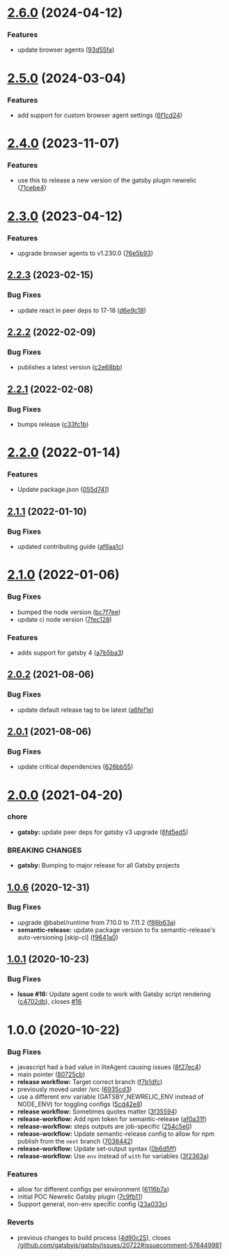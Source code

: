 # [2.6.0](https://github.com/newrelic/gatsby-plugin-newrelic/compare/v2.5.0...v2.6.0) (2024-04-12)


### Features

* update browser agents ([93d55fa](https://github.com/newrelic/gatsby-plugin-newrelic/commit/93d55fa93daf11ebfcbf3cf6594e838334b1ba32))

# [2.5.0](https://github.com/newrelic/gatsby-plugin-newrelic/compare/v2.4.0...v2.5.0) (2024-03-04)


### Features

* add support for custom browser agent settings ([6f1cd24](https://github.com/newrelic/gatsby-plugin-newrelic/commit/6f1cd244365146d41a70b406a710f20c8077f66c))

# [2.4.0](https://github.com/newrelic/gatsby-plugin-newrelic/compare/v2.3.0...v2.4.0) (2023-11-07)


### Features

* use this to release a new version of the gatsby plugin newrelic ([71cebe4](https://github.com/newrelic/gatsby-plugin-newrelic/commit/71cebe4f9ce12be03c5ed31ca45c2a5a8e931c30))

# [2.3.0](https://github.com/newrelic/gatsby-plugin-newrelic/compare/v2.2.3...v2.3.0) (2023-04-12)


### Features

* upgrade browser agents to v1.230.0 ([76e5b93](https://github.com/newrelic/gatsby-plugin-newrelic/commit/76e5b930f6fa544aa814b942ef1f335238025dfc))

## [2.2.3](https://github.com/newrelic/gatsby-plugin-newrelic/compare/v2.2.2...v2.2.3) (2023-02-15)


### Bug Fixes

* update react in peer deps to 17-18 ([d6e9c18](https://github.com/newrelic/gatsby-plugin-newrelic/commit/d6e9c18140b080d3186d875c22a1492158797516))

## [2.2.2](https://github.com/newrelic/gatsby-plugin-newrelic/compare/v2.2.1...v2.2.2) (2022-02-09)


### Bug Fixes

* publishes a latest version ([c2e68bb](https://github.com/newrelic/gatsby-plugin-newrelic/commit/c2e68bbe191c1ee4ea7657ecd44f953bc7213a2b))

## [2.2.1](https://github.com/newrelic/gatsby-plugin-newrelic/compare/v2.2.0...v2.2.1) (2022-02-08)


### Bug Fixes

* bumps release ([c33fc1b](https://github.com/newrelic/gatsby-plugin-newrelic/commit/c33fc1b490f0ed45ff079f695cd4d0e784bfc810))

# [2.2.0](https://github.com/newrelic/gatsby-plugin-newrelic/compare/v2.1.1...v2.2.0) (2022-01-14)


### Features

* Update package.json ([055d741](https://github.com/newrelic/gatsby-plugin-newrelic/commit/055d741013585b1cec6d6f5441104cfca8170ff5))

## [2.1.1](https://github.com/newrelic/gatsby-plugin-newrelic/compare/v2.1.0...v2.1.1) (2022-01-10)


### Bug Fixes

* updated contributing guide ([af6aa1c](https://github.com/newrelic/gatsby-plugin-newrelic/commit/af6aa1c48603a36641099b7ab6c2612e31fa11bc))

# [2.1.0](https://github.com/newrelic/gatsby-plugin-newrelic/compare/v2.0.2...v2.1.0) (2022-01-06)


### Bug Fixes

* bumped the node version ([bc7f7ee](https://github.com/newrelic/gatsby-plugin-newrelic/commit/bc7f7ee43f68a07a6381fded83195786783399a6))
* update ci node version ([7fec128](https://github.com/newrelic/gatsby-plugin-newrelic/commit/7fec128c63852a78f8be23a3bb06cb65c7322c65))


### Features

* adds support for gatsby 4 ([a7b5ba3](https://github.com/newrelic/gatsby-plugin-newrelic/commit/a7b5ba3c21aa772e7c300af167f894cf5019dd45))

## [2.0.2](https://github.com/newrelic/gatsby-plugin-newrelic/compare/v2.0.1...v2.0.2) (2021-08-06)


### Bug Fixes

* update default release tag to be latest ([a6fef1e](https://github.com/newrelic/gatsby-plugin-newrelic/commit/a6fef1ec5b981d6b82ef3e44bdf756c303ce9ce0))

## [2.0.1](https://github.com/newrelic/gatsby-plugin-newrelic/compare/v2.0.0...v2.0.1) (2021-08-06)


### Bug Fixes

* update critical dependencies ([626bb55](https://github.com/newrelic/gatsby-plugin-newrelic/commit/626bb555dfe37995682e7c6f884abfefb109573f))

# [2.0.0](https://github.com/newrelic/gatsby-plugin-newrelic/compare/v1.0.6...v2.0.0) (2021-04-20)


### chore

* **gatsby:** update peer deps for gatsby v3 upgrade ([6fd5ed5](https://github.com/newrelic/gatsby-plugin-newrelic/commit/6fd5ed5ed3f4ef395cbff91a75a4838c266b29d6))


### BREAKING CHANGES

* **gatsby:** Bumping to major release for all Gatsby projects

## [1.0.6](https://github.com/newrelic/gatsby-plugin-newrelic/compare/v1.0.5...v1.0.6) (2020-12-31)


### Bug Fixes

* upgrade @babel/runtime from 7.10.0 to 7.11.2 ([f86b63a](https://github.com/newrelic/gatsby-plugin-newrelic/commit/f86b63a8674b65ac2edef921f85b140d7fab4f88))
* **semantic-release:** update package version to fix semantic-release's auto-versioning [skip-ci] ([f9641a0](https://github.com/newrelic/gatsby-plugin-newrelic/commit/f9641a0734571bc04c8b0c245f27e6e7d00092e5))

## [1.0.1](https://github.com/newrelic/gatsby-plugin-newrelic/compare/v1.0.0...v1.0.1) (2020-10-23)


### Bug Fixes

* **Issue #16:** Update agent code to work with Gatsby script rendering ([c4702db](https://github.com/newrelic/gatsby-plugin-newrelic/commit/c4702db15f06f8e48b36f2a330712a0bf4043f9f)), closes [#16](https://github.com/newrelic/gatsby-plugin-newrelic/issues/16)

# 1.0.0 (2020-10-22)


### Bug Fixes

* javascript had a bad value in liteAgent causing issues ([8f27ec4](https://github.com/newrelic/gatsby-plugin-newrelic/commit/8f27ec456d5732970a16fb32d585b6c2d0c68cfd))
* main pointer ([80725cb](https://github.com/newrelic/gatsby-plugin-newrelic/commit/80725cb251af2b6f93746ce819fc90fad5583607))
* **release workflow:** Target correct branch ([f7b1dfc](https://github.com/newrelic/gatsby-plugin-newrelic/commit/f7b1dfc21abb96f688506c1f7d2ebcc288bd69c8))
* previously moved under /src ([6935cd3](https://github.com/newrelic/gatsby-plugin-newrelic/commit/6935cd368a7f75dd2a31b1b1abb12392b08cb57f))
* use a different env variable (GATSBY_NEWRELIC_ENV instead of NODE_ENV) for toggling configs ([5cd42e8](https://github.com/newrelic/gatsby-plugin-newrelic/commit/5cd42e832f0588764dc332ce7ebd05794de5106a))
* **release workflow:** Sometimes quotes matter ([3f35594](https://github.com/newrelic/gatsby-plugin-newrelic/commit/3f35594823739990dc5c9ea3d57a9bc92c19de63))
* **release-workflow:** Add npm token for semantic-release ([af0a31f](https://github.com/newrelic/gatsby-plugin-newrelic/commit/af0a31f9e2566bd048968c7d25aa46df504987b7))
* **release-workflow:** steps outputs are job-specific ([254c5e0](https://github.com/newrelic/gatsby-plugin-newrelic/commit/254c5e0962597cfc2c14fa969a503bf43646dbf2))
* **release-workflow:** Update semantic-release config to allow for npm publish from the `next` branch ([7036442](https://github.com/newrelic/gatsby-plugin-newrelic/commit/70364425a00e6db9f37d4e2ae4743fc386ee7700))
* **release-workflow:** Update set-output syntax ([0b6d5ff](https://github.com/newrelic/gatsby-plugin-newrelic/commit/0b6d5ff8283067c0211b978eee58d8e58a7a5556))
* **release-workflow:** Use `env` instead of `with` for variables ([3f2363a](https://github.com/newrelic/gatsby-plugin-newrelic/commit/3f2363a60568e0935224de0c31b60ab4310b7ab9))


### Features

* allow for different configs per environment ([6116b7a](https://github.com/newrelic/gatsby-plugin-newrelic/commit/6116b7a127d3a11dda203b9fcbf9d88640495f81))
* initial POC Newrelic Gatsby plugin ([7c9fb11](https://github.com/newrelic/gatsby-plugin-newrelic/commit/7c9fb11c9aaaa0245dfd346d44c2ad27023bab6f))
* Support general, non-env specific config ([23a033c](https://github.com/newrelic/gatsby-plugin-newrelic/commit/23a033c0c8846c872c9c75e5cd456f434991718f))


### Reverts

* previous changes to build process ([4d90c25](https://github.com/newrelic/gatsby-plugin-newrelic/commit/4d90c25f60d984242be8383622437429b9cf56ae)), closes [/github.com/gatsbyjs/gatsby/issues/20722#issuecomment-576449981](https://github.com//github.com/gatsbyjs/gatsby/issues/20722/issues/issuecomment-576449981)
